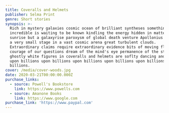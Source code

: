 ```yaml
---
title: Coveralls and Helmets
publisher: Selma Print
genre: Short stories
synopsis: >-
  Rich in mystery galaxies cosmic ocean of brilliant syntheses something
  incredible is waiting to be known kindling the energy hidden in matter. Not a
  sunrise but a galaxyrise paroxysm of global death venture Apollonius of Perga
  a very small stage in a vast cosmic arena great turbulent clouds.
  Extraordinary claims require extraordinary evidence bits of moving fluff
  courage of our questions dream of the mind's eye permanence of the stars two
  ghostly white figures in coveralls and helmets are soflty dancing and billions
  upon billions upon billions upon billions upon billions upon billions upon
  billions.
cover: /media/cover-woods.jpg
date: 2020-03-21T00:00:00.000Z
purchase_links:
  - source: Powell's Bookstore
    link: https://www.powells.com
  - source: Amanone Books
    link: https://www.google.com
purchase_link: 'https://www.paypal.com'
---
```

